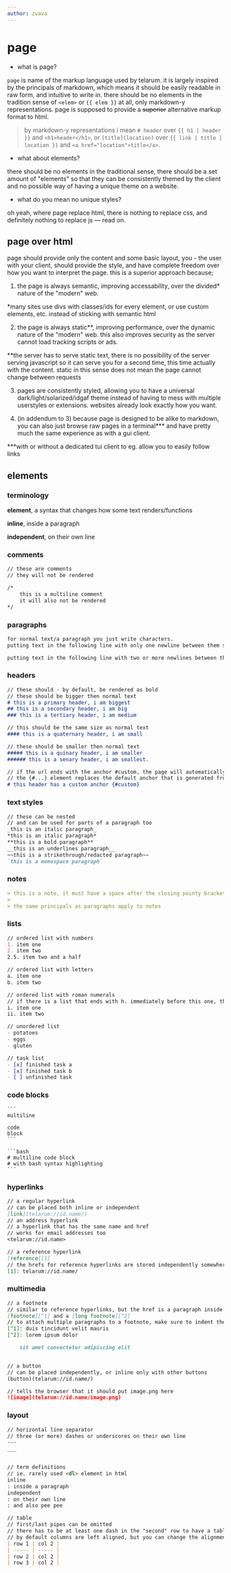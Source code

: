 ```yaml
---
author: zvava
---
```


# page

- what is page?

`page` is name of the markup language used by telarum. it is largely inspired by the principals of markdown, which means it should be easily readable in raw form, and intuitive to write in. there should be no elements in the tradition sense of `<elem>` or `{{ elem }}` at all, only markdown-y representations. page is supposed to provide a ~~superior~~ alternative markup format to html.

> by markdown-y representations i mean `# header` over `{{ h1 | header }}` and `<h1>header</h1>`, or `[title](location)` over `{{ link | title | location }}` and `<a href="location">title</a>`.

- what about elements?

there should be no elements in the traditional sense, there should be a set amount of "elements" so that they can be consistently themed by the client and no possible way of having a unique theme on a website.

- what do you mean no unique styles?

oh yeah, where page replace html, there is nothing to replace css, and definitely nothing to replace js &mdash; read on.

## page over html

page should provide only the content and some basic layout, you - the user with your client, should provide the style, and have complete freedom over how you want to interpret the page. this is a superior approach because;

1. the page is always semantic, improving accessability, over the divided* nature of the "modern" web.

*many sites use divs with classes/ids for every element, or use custom elements, etc. instead of sticking with semantic html

2. the page is always static**, improving performance, over the dynamic nature of the "modern" web. this also improves security as the server cannot load tracking scripts or ads.

**the server has to serve static text, there is no possibility of the server serving javascript so it can serve you for a second time, this time actually with the content. static in this sense does not mean the page cannot change between requests

3. pages are consistently styled, allowing you to have a universal dark/light/solarized/idgaf theme instead of having to mess with multiple userstyles or extensions. websites already look exactly how you want.

4. (in addendum to 3) because page is designed to be alike to markdown, you can also just browse raw pages in a terminal*** and have pretty much the same experience as with a gui client.

***with or without a dedicated tui client to eg. allow you to easily follow links

## elements
### terminology
**element**, a syntax that changes how some text renders/functions

**inline**, inside a paragraph

**independent**, on their own line

### comments
```markdown
// these are comments
// they will not be rendered

/*
	this is a multiline comment
	it will also not be rendered
*/
```

### paragraphs
```markdown
for normal text/a paragraph you just write characters.
putting text in the following line with only one newline between them should produce a small margin between the the two paragraphs.

putting text in the following line with two or more newlines between them should produce a large margin between the two paragraphs.
```

### headers
```markdown
// these should - by default, be rendered as bold
// these should be bigger then normal text
# this is a primary header, i am biggest
## this is a secondary header, i am big
### this is a tertiary header, i am medium

// this should be the same size as normal text
#### this is a quaternary header, i am small

// these should be smaller then normal text
##### this is a quinary header, i am smaller
###### this is a senary header, i am smallest.

// if the url ends with the anchor #custom, the page will automatically scroll down to this header
// the {#...} element replaces the default anchor that is generated from the header's content with a custom defined one
# this header has a custom anchor {#custom}
```

### text styles
```markdown
// these can be nested
// and can be used for parts of a paragraph too
_this is an italic paragraph_
*this is an italic paragraph*
**this is a bold paragraph**
__this is an underlines paragraph__
~~this is a strikethrough/redacted paragraph~~
`this is a monospace paragraph`
```

### notes
```markdown
> this is a note, it must have a space after the closing pointy bracket
>
> the same principals as paragraphs apply to notes
```

### lists
```markdown
// ordered list with numbers
1. item one
2. item two
2.5. item two and a half

// ordered list with letters
a. item one
b. item two

// ordered list with roman numerals
// if there is a list that ends with h. immediately before this one, then it would be invalid and counted as a part of the ordered list with letters.
i. item one
ii. item two

// unordered list
- potatoes
- eggs
- gluten

// task list
- [x] finished task a
- [x] finished task b
- [ ] unfinished task
```

### code blocks
	```
	multiline

	code
	block
	```

	```bash
	# multiline code block
	# with bash syntax highlighting
	```

### hyperlinks
```markdown
// a regular hyperlink
// can be placed both inline or independent
[link](telarum://id.name/)
// an address hyperlink
// a hyperlink that has the same name and href
// works for email addresses too
<telarum://id.name>

// a reference hyperlink
[reference][1]
// the hrefs for reference hyperlinks are stored independently somewhere else on the page
[1]: telarum://id.name/
```

### multimedia
```markdown
// a footnote
// similar to reference hyperlinks, but the href is a paragraph inside the same document
[footnote][^1] and a [long footnote][^2]
// to attach multiple paragraphs to a footnote, make sure to indent them
[^1]: duis tincidunt velit mauris
[^2]: lorem ipsum dolor

	sit amet consectetur adipiscing elit


// a button
// can be placed independently, or inline only with other buttons
(button)(telarum://id.name/)

// tells the browser that it should put image.png here
![image](telarum://id.name/image.png)
```

### layout
```markdown
// horizontal line separator
// three (or more) dashes or underscores on their own line
---
___


// term definitions
// ie. rarely used <dl> element in html
inline
: inside a paragraph
independent
: on their own line
: and also pee pee

// table
// first/last pipes can be omitted
// there has to be at least one dash in the "second" row to have a table rendered as a table
// by default columns are left aligned, but you can change the alignment with colons in the "second" row, :- aligns left, :-: aligns center, and -: aligns right
| row 1 | col 2 |
| ----- | ----- |
| row 2 | col 2 |
| row 3 | col 2 |
```
